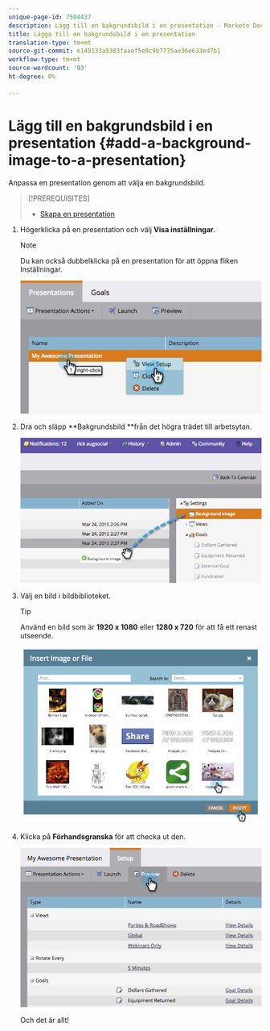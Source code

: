 ```yaml
---
unique-page-id: 7504437
description: Lägg till en bakgrundsbild i en presentation - Marketo Docs - Produktdokumentation
title: Lägga till en bakgrundsbild i en presentation
translation-type: tm+mt
source-git-commit: e149133a5383faaef5e9c9b7775ae36e633ed7b1
workflow-type: tm+mt
source-wordcount: '93'
ht-degree: 0%

---
```



# Lägg till en bakgrundsbild i en presentation {#add-a-background-image-to-a-presentation}

Anpassa en presentation genom att välja en bakgrundsbild.

>[!PREREQUISITES]
>
>* [Skapa en presentation](create-a-presentation.md)

>



1. Högerklicka på en presentation och välj **Visa inställningar**.

   >[!NOTE]
   >
   >Du kan också dubbelklicka på en presentation för att öppna fliken Inställningar.

   ![](assets/image2015-3-24-14-3a36-3a52.png)

1. Dra och släpp **Bakgrundsbild **från det högra trädet till arbetsytan.

   ![](assets/image2015-3-24-14-3a39-3a40.png)

1. Välj en bild i bildbiblioteket.

   >[!TIP]
   >
   >Använd en bild som är **1920 x 1080** eller **1280 x 720** för att få ett renast utseende.

   ![](assets/image2015-3-24-14-3a47-3a57.png)

1. Klicka på **Förhandsgranska** för att checka ut den.

   ![](assets/image2015-3-24-14-3a51-3a1.png)

   Och det är allt!

